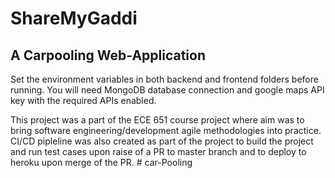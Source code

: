 # ShareMyGaddi
## A Carpooling Web-Application

Set the environment variables in both backend and frontend folders before running. You will need MongoDB database connection and google maps API key with the required APIs enabled.

This project was a part of the ECE 651 course project where aim was to bring software engineering/development agile methodologies into practice. CI/CD pipleline was also created as part of the project to build the project and run test cases upon raise of a PR to master branch and to deploy to heroku upon merge of the PR.
#   c a r - P o o l i n g  
 